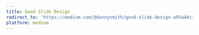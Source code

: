 ```yaml
---
title: Good Slide Design
redirect_to: 'https://medium.com/@dannysmith/good-slide-design-a95a44c3abc2'
platform: medium
---
```

